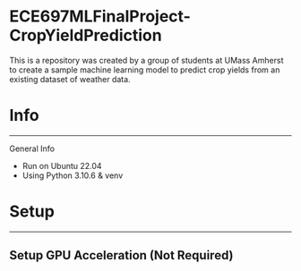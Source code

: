 # ECE697MLFinalProject-CropYieldPrediction
This is a repository was created by a group of students at UMass Amherst to create a sample machine learning model to predict crop yields from an existing dataset of weather data.


# Info
--------

General Info
- Run on Ubuntu 22.04
- Using Python 3.10.6 & venv

# Setup
--------

Setup GPU Acceleration (Not Required)
- 
